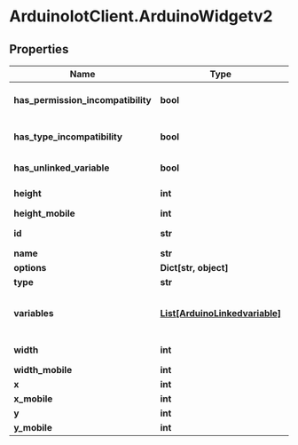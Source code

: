 # ArduinoIotClient.ArduinoWidgetv2

## Properties

Name | Type | Description | Notes
------------ | ------------- | ------------- | -------------
**has_permission_incompatibility** | **bool** | True if the linked variables permissions are incompatible with the widget | [optional] 
**has_type_incompatibility** | **bool** | True if the linked variables types are incompatible with the widget | [optional] 
**has_unlinked_variable** | **bool** | If it&#39;s true the widget is linked to a soft-deleted variable | [optional] 
**height** | **int** | Widget current height for desktop | 
**height_mobile** | **int** | Widget current height for mobile | [optional] 
**id** | **str** | The UUID of the widget, set by client | 
**name** | **str** | The name of the widget | [optional] 
**options** | **Dict[str, object]** | Widget options | 
**type** | **str** | The type of the widget | 
**variables** | [**List[ArduinoLinkedvariable]**](ArduinoLinkedvariable.md) | ArduinoLinkedvariableCollection is the media type for an array of ArduinoLinkedvariable (default view) | [optional] 
**width** | **int** | Widget current width for desktop | 
**width_mobile** | **int** | Widget current width for mobile | [optional] 
**x** | **int** | Widget x position for desktop | 
**x_mobile** | **int** | Widget x position for mobile | [optional] 
**y** | **int** | Widget y position for desktop | 
**y_mobile** | **int** | Widget y position for mobile | [optional] 


